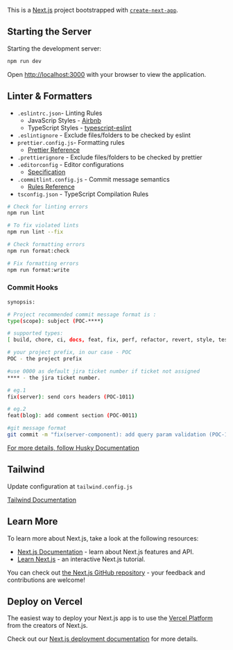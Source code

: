 This is a [Next.js](https://nextjs.org/) project bootstrapped with [`create-next-app`](https://github.com/vercel/next.js/tree/canary/packages/create-next-app).

## Starting the Server

Starting the development server:

```bash
npm run dev
```

Open [http://localhost:3000](http://localhost:3000) with your browser to view the application.

## Linter & Formatters
* `.eslintrc.json`- Linting Rules
  * JavaScrip Styles - [Airbnb](https://github.com/airbnb/javascript)
  * TypeScript Styles - [typescript-eslint](https://typescript-eslint.io/rules/)
* `.eslintignore` - Exclude files/folders to be checked by eslint
* `prettier.config.js`- Formatting rules
  * [Prettier Reference](https://prettier.io/docs/en/options.html)
* `.prettierignore` - Exclude files/folders to be checked by prettier
* `.editorconfig` - Editor configurations
  * [Specification](https://spec.editorconfig.org/)
* `.commitlint.config.js` - Commit message semantics
  * [Rules Reference](https://commitlint.js.org/#/reference-rules)
* `tsconfig.json` - TypeScript Compilation Rules

```bash
# Check for linting errors
npm run lint

# To fix violated lints
npm run lint --fix

# Check formatting errors
npm run format:check

# Fix formatting errors
npm run format:write
```

### Commit Hooks

```bash
synopsis:

# Project recommended commit message format is :
type(scope): subject (POC-****)

# supported types:
[ build, chore, ci, docs, feat, fix, perf, refactor, revert, style, test ]

# your project prefix, in our case - POC
POC - the project prefix

#use 0000 as default jira ticket number if ticket not assigned
**** - the jira ticket number.

# eg.1
fix(server): send cors headers (POC-1011)

# eg.2
feat(blog): add comment section (POC-0011)

#git message format
git commit -m "fix(server-component): add query param validation (POC-1045)"
```
[For more details, follow Husky Documentation](https://typicode.github.io/husky/)

## Tailwind
Update configuration at `tailwind.config.js`

[Tailwind Documentation](https://tailwindcss.com/docs/installation)

## Learn More

To learn more about Next.js, take a look at the following resources:

- [Next.js Documentation](https://nextjs.org/docs) - learn about Next.js features and API.
- [Learn Next.js](https://nextjs.org/learn) - an interactive Next.js tutorial.

You can check out [the Next.js GitHub repository](https://github.com/vercel/next.js/) - your feedback and contributions are welcome!

## Deploy on Vercel

The easiest way to deploy your Next.js app is to use the [Vercel Platform](https://vercel.com/new?utm_medium=default-template&filter=next.js&utm_source=create-next-app&utm_campaign=create-next-app-readme) from the creators of Next.js.

Check out our [Next.js deployment documentation](https://nextjs.org/docs/deployment) for more details.
